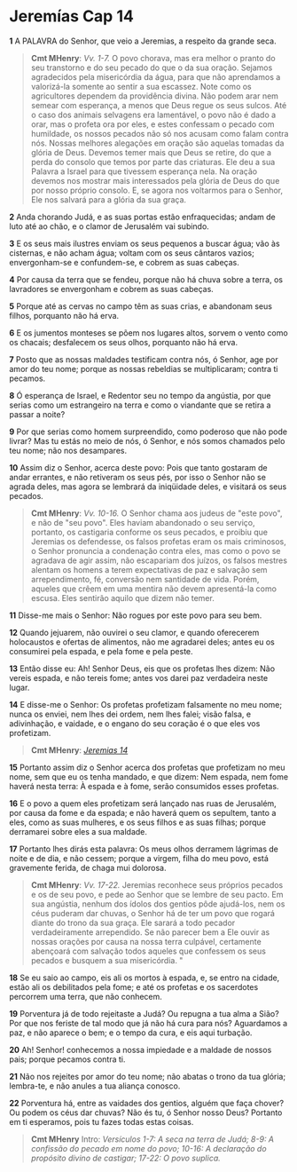 # Jeremías Cap 14

**1** 	A PALAVRA do Senhor, que veio a Jeremias, a respeito da grande seca.

> **Cmt MHenry**: *Vv. 1-7.* O povo chorava, mas era melhor o pranto do seu transtorno e do seu pecado do que o da sua oração. Sejamos agradecidos pela misericórdia da água, para que não aprendamos a valorizá-la somente ao sentir a sua escassez. Note como os agricultores dependem da providência divina. Não podem arar nem semear com esperança, a menos que Deus regue os seus sulcos. Até o caso dos animais selvagens era lamentável, o povo não é dado a orar, mas o profeta ora por eles, e estes confessam o pecado com humildade, os nossos pecados não só nos acusam como falam contra nós. Nossas melhores alegações em oração são aquelas tomadas da glória de Deus. Devemos temer mais que Deus se retire, do que a perda do consolo que temos por parte das criaturas. Ele deu a sua Palavra a Israel para que tivessem esperança nela. Na oração devemos nos mostrar mais interessados pela glória de Deus do que por nosso próprio consolo. E, se agora nos voltarmos para o Senhor, Ele nos salvará para a glória da sua graça.

**2** 	Anda chorando Judá, e as suas portas estão enfraquecidas; andam de luto até ao chão, e o clamor de Jerusalém vai subindo.

**3** 	E os seus mais ilustres enviam os seus pequenos a buscar água; vão às cisternas, e não acham água; voltam com os seus cântaros vazios; envergonham-se e confundem-se, e cobrem as suas cabeças.

**4** 	Por causa da terra que se fendeu, porque não há chuva sobre a terra, os lavradores se envergonham e cobrem as suas cabeças.

**5** 	Porque até as cervas no campo têm as suas crias, e abandonam seus filhos, porquanto não há erva.

**6** 	E os jumentos monteses se põem nos lugares altos, sorvem o vento como os chacais; desfalecem os seus olhos, porquanto não há erva.

**7** 	Posto que as nossas maldades testificam contra nós, ó Senhor, age por amor do teu nome; porque as nossas rebeldias se multiplicaram; contra ti pecamos.

**8** 	Ó esperança de Israel, e Redentor seu no tempo da angústia, por que serias como um estrangeiro na terra e como o viandante que se retira a passar a noite?

**9** 	Por que serias como homem surpreendido, como poderoso que não pode livrar? Mas tu estás no meio de nós, ó Senhor, e nós somos chamados pelo teu nome; não nos desampares.

**10** 	Assim diz o Senhor, acerca deste povo: Pois que tanto gostaram de andar errantes, e não retiveram os seus pés, por isso o Senhor não se agrada deles, mas agora se lembrará da iniqüidade deles, e visitará os seus pecados.

> **Cmt MHenry**: *Vv. 10-16.* O Senhor chama aos judeus de "este povo", e não de "seu povo". Eles haviam abandonado o seu serviço, portanto, os castigaria conforme os seus pecados, e proibiu que Jeremias os defendesse, os falsos profetas eram os mais criminosos, o Senhor pronuncia a condenação contra eles, mas como o povo se agradava de agir assim, não escapariam dos juízos, os falsos mestres alentam os homens a terem expectativas de paz e salvação sem arrependimento, fé, conversão nem santidade de vida. Porém, aqueles que crêem em uma mentira não devem apresentá-la como escusa. Eles sentirão aquilo que dizem não temer.

**11** 	Disse-me mais o Senhor: Não rogues por este povo para seu bem.

**12** 	Quando jejuarem, não ouvirei o seu clamor, e quando oferecerem holocaustos e ofertas de alimentos, não me agradarei deles; antes eu os consumirei pela espada, e pela fome e pela peste.

**13** 	Então disse eu: Ah! Senhor Deus, eis que os profetas lhes dizem: Não vereis espada, e não tereis fome; antes vos darei paz verdadeira neste lugar.

**14** 	E disse-me o Senhor: Os profetas profetizam falsamente no meu nome; nunca os enviei, nem lhes dei ordem, nem lhes falei; visão falsa, e adivinhação, e vaidade, e o engano do seu coração é o que eles vos profetizam.

> **Cmt MHenry**: *[Jeremias 14](../24A-Jr/14.md#0)*

**15** 	Portanto assim diz o Senhor acerca dos profetas que profetizam no meu nome, sem que eu os tenha mandado, e que dizem: Nem espada, nem fome haverá nesta terra: À espada e à fome, serão consumidos esses profetas.

**16** 	E o povo a quem eles profetizam será lançado nas ruas de Jerusalém, por causa da fome e da espada; e não haverá quem os sepultem, tanto a eles, como as suas mulheres, e os seus filhos e as suas filhas; porque derramarei sobre eles a sua maldade.

**17** 	Portanto lhes dirás esta palavra: Os meus olhos derramem lágrimas de noite e de dia, e não cessem; porque a virgem, filha do meu povo, está gravemente ferida, de chaga mui dolorosa.

> **Cmt MHenry**: *Vv. 17-22.* Jeremias reconhece seus próprios pecados e os de seu povo, e pede ao Senhor que se lembre de seu pacto. Em sua angústia, nenhum dos ídolos dos gentios pôde ajudá-los, nem os céus puderam dar chuvas, o Senhor há de ter um povo que rogará diante do trono da sua graça. Ele sarará a todo pecador verdadeiramente arrependido. Se não parecer bem a Ele ouvir as nossas orações por causa na nossa terra culpável, certamente abençoará com salvação todos aqueles que confessem os seus pecados e busquem a sua misericórdia. "

**18** 	Se eu saio ao campo, eis ali os mortos à espada, e, se entro na cidade, estão ali os debilitados pela fome; e até os profetas e os sacerdotes percorrem uma terra, que não conhecem.

**19** 	Porventura já de todo rejeitaste a Judá? Ou repugna a tua alma a Sião? Por que nos feriste de tal modo que já não há cura para nós? Aguardamos a paz, e não aparece o bem; e o tempo da cura, e eis aqui turbação.

**20** 	Ah! Senhor! conhecemos a nossa impiedade e a maldade de nossos pais; porque pecamos contra ti.

**21** 	Não nos rejeites por amor do teu nome; não abatas o trono da tua glória; lembra-te, e não anules a tua aliança conosco.

**22** 	Porventura há, entre as vaidades dos gentios, alguém que faça chover? Ou podem os céus dar chuvas? Não és tu, ó Senhor nosso Deus? Portanto em ti esperamos, pois tu fazes todas estas coisas.


> **Cmt MHenry** Intro: *Versículos 1-7: A seca na terra de Judá; 8-9: A confissão do pecado em nome do povo; 10-16: A declaração do propósito divino de castigar; 17-22: O povo suplica.*